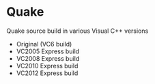# Quake
Quake source build in various Visual C++ versions
- Original (VC6 build)
- VC2005 Express build
- VC2008 Express build
- VC2010 Express build
- VC2012 Express build